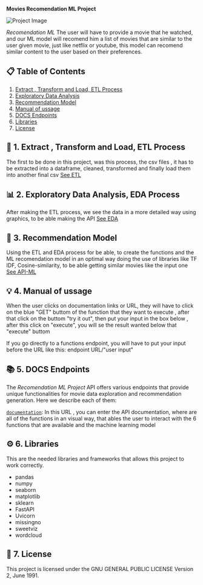 **Movies Recomendation ML Project**

![Project Image](https://drive.google.com/file/d/15blZUvD6CSNnPQj3j2tJcchF7j3JMJx0)

 *Recomendation ML* The user will have to provide a movie that he watched, and our ML model will recomend him a list of movies
 that are similar to the user given movie, just like netflix or youtube, this model can recomend similar content to the user
 based on their preferences.

## 📋 Table of Contents

1. [Extract , Transform and Load, ETL Process](#ETL)
2. [Exploratory Data Analysis](#EDA)
3. [Recommendation Model](#MLModel)
4. [Manual of ussage](#use)
5. [DOCS Endpoints](#DOCSendpoint)
6. [Libraries](#Libraries)
7. [License](#license)

## 🧹 1. Extract , Transform and Load, ETL Process <a name="ETL"></a>

The first to be done in this project, was this process, the csv files , it has to be extracted into a dataframe, cleaned, transformed
and finally load them into another final csv [See ETL](PI_1_ETL.ipynb)

## 📊 2. Exploratory Data Analysis, EDA Process <a name="EDA"></a>

After making the ETL process, we see the data in a more detailed way using graphics, to be able making the API  [See EDA](PI_1_EDA.ipynb)

## 🎯 3. Recommendation Model <a name="MLModel"></a>

Using the ETL and EDA process for be able, to create the functions and the ML recomendation model in an optimal way
doing the use of libraries like TF IDF, Cosine-similarity, to be able getting similar movies like the input one [See API-ML](main.py)

## 💡 4. Manual of ussage <a name="use"></a>

When the user clicks on documentation links or URL, they will have to click on the blue "GET" buttom of the function that they want to
execute , after that click on the buttom "try it out", then put your input in the box below , after this click on "execute", you will se the result wanted below that "execute" buttom

If you go directly to a functions endpoint, you will have to put your input before the URL like this:
endpoint URL/"user input"
## 📚 5. DOCS Endpoints <a name="DOCSendpoint"></a>

The *Recomendation ML Project* API offers various endpoints that provide unique functionalities for movie data exploration and recommendation generation. Here we describe each of them:

[`documentation`](https://pi-1-rodrigo-escalona.onrender.com/docs): In this URL , you can enter the API documentation, where are all
of the functions in an visual way, that ables the user to interact with the 6 functions that are available and the machine learning model

## ⚙️ 6. Libraries <a name="Libraries"></a>

This are the needed libraries and frameworks that allows this project to work correctly.

- pandas
- numpy
- seaborn
- matplotlib
- sklearn
- FastAPI
- Uvicorn
- missingno
- sweetviz
- wordcloud

## 📄 7. License <a name="license"></a>

This project is licensed under the GNU GENERAL PUBLIC LICENSE Version 2, June 1991.
